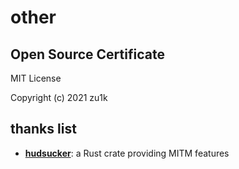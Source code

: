 # other

## Open Source Certificate

MIT License

Copyright (c) 2021 zu1k

## thanks list

- [**hudsucker**](https://github.com/omjadas/hudsucker): a Rust crate providing MITM features

